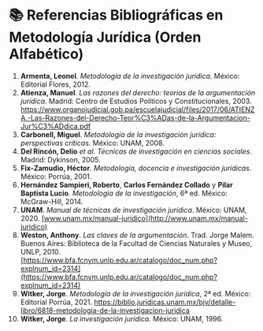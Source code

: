 
# 📚 Referencias Bibliográficas en Metodología Jurídica (Orden Alfabético)

1. **Armenta, Leonel**. *Metodología de la investigación jurídica*. México: Editorial Flores, 2012.  
2. **Atienza, Manuel**. *Las razones del derecho: teorías de la argumentación jurídica*. Madrid: Centro de Estudios Políticos y Constitucionales, 2003. https://www.organojudicial.gob.pa/escuelajudicial/files/2017/06/ATIENZA.-Las-Razones-del-Derecho-Teor%C3%ADas-de-la-Argumentacion-Jur%C3%ADdica.pdf 
3. **Carbonell, Miguel**. *Metodología de la investigación jurídica: perspectivas críticas*. México: UNAM, 2008.  
4. **Del Rincón, Delio** *et al.* *Técnicas de investigación en ciencias sociales*. Madrid: Dykinson, 2005.
5. **Fix-Zamudio, Héctor**. *Metodología, docencia e investigación jurídicas*. México: Porrúa, 2001.  
6. **Hernández Sampieri, Roberto**, **Carlos Fernández Collado** y **Pilar Baptista Lucio**. *Metodología de la investigación*, 6ª ed. México: McGraw-Hill, 2014.  
7. **UNAM**. *Manual de técnicas de investigación jurídica*. México: UNAM, 2020. [www.unam.mx/manual-juridico](http://www.unam.mx/manual-juridico)
8. **Weston, Anthony**. *Las claves de la argumentación*. Trad. Jorge Malem. Buenos Aires: Biblioteca de la Facultad de Ciencias Naturales y Museo, UNLP, 2010. [https://www.bfa.fcnym.unlp.edu.ar/catalogo/doc_num.php?explnum_id=2314](https://www.bfa.fcnym.unlp.edu.ar/catalogo/doc_num.php?explnum_id=2314) 
9. **Witker, Jorge**. *Metodología de la investigación jurídica*, 2ª ed. México: Editorial Porrúa, 2021.  https://biblio.juridicas.unam.mx/bjv/detalle-libro/6818-metodologia-de-la-investigacion-juridica
10. **Witker, Jorge**. *La investigación jurídica*. México: UNAM, 1996. 
